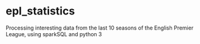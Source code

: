 # epl_statistics
Processing interesting data from the last 10 seasons of the English Premier League, using sparkSQL and python 3
